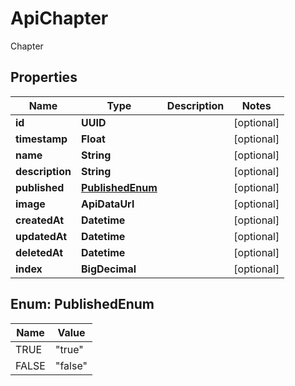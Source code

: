 

# ApiChapter

Chapter

## Properties

| Name | Type | Description | Notes |
|------------ | ------------- | ------------- | -------------|
|**id** | **UUID** |  |  [optional] |
|**timestamp** | **Float** |  |  [optional] |
|**name** | **String** |  |  [optional] |
|**description** | **String** |  |  [optional] |
|**published** | [**PublishedEnum**](#PublishedEnum) |  |  [optional] |
|**image** | **ApiDataUrl** |  |  [optional] |
|**createdAt** | **Datetime** |  |  [optional] |
|**updatedAt** | **Datetime** |  |  [optional] |
|**deletedAt** | **Datetime** |  |  [optional] |
|**index** | **BigDecimal** |  |  [optional] |



## Enum: PublishedEnum

| Name | Value |
|---- | -----|
| TRUE | &quot;true&quot; |
| FALSE | &quot;false&quot; |



